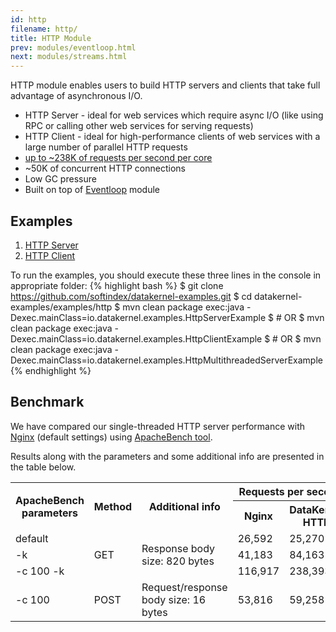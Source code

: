 ```yaml
---
id: http
filename: http/
title: HTTP Module
prev: modules/eventloop.html
next: modules/streams.html
---
```


HTTP module enables users to build HTTP servers and clients that take full advantage of asynchronous I/O.

* HTTP Server - ideal for web services which require async I/O (like using RPC or calling other web services for serving requests)
* HTTP Client - ideal for high-performance clients of web services with a large number of parallel HTTP requests
* [up to ~238K of requests per second per core](#benchmark)
* ~50K of concurrent HTTP connections
* Low GC pressure
* Built on top of [Eventloop](/docs/modules/eventloop/) module

## Examples

1. [HTTP Server](https://github.com/softindex/datakernel-examples/blob/master/examples/http/src/main/java/io/datakernel/examples/HttpServerExample.java)
2. [HTTP Client](https://github.com/softindex/datakernel-examples/blob/master/examples/http/src/main/java/io/datakernel/examples/HttpClientExample.java)

To run the examples, you should execute these three lines in the console in appropriate folder:
{% highlight bash %}
$ git clone https://github.com/softindex/datakernel-examples.git
$ cd datakernel-examples/examples/http
$ mvn clean package exec:java -Dexec.mainClass=io.datakernel.examples.HttpServerExample
$ # OR
$ mvn clean package exec:java -Dexec.mainClass=io.datakernel.examples.HttpClientExample
$ # OR
$ mvn clean package exec:java -Dexec.mainClass=io.datakernel.examples.HttpMultithreadedServerExample
{% endhighlight %}

## Benchmark

We have compared our single-threaded HTTP server performance with [Nginx](http://nginx.org) (default settings) using [ApacheBench tool](http://httpd.apache.org/docs/2.4/programs/ab.html).

Results along with the parameters and some additional info are presented in the table below.

<table>
  <tr>
    <th rowspan="2">ApacheBench parameters</th>
    <th rowspan="2">Method</th>
    <th rowspan="2">Additional info</th>
    <th colspan="2">Requests per second</th>
  </tr>
  <tr>
    <th>Nginx</th>
    <th>DataKernel HTTP</th>
  </tr>
  <tr>
    <td>default</td>
    <td rowspan="3">GET</td>
    <td rowspan="3">Response body size: 820 bytes</td>
    <td>26,592</td>
    <td>25,270</td>
  </tr>
  <tr>
    <td>-k</td>
    <td>41,183</td>
    <td>84,163</td>
  </tr>
  <tr>
    <td>-c 100 -k</td>
    <td>116,917</td>
    <td>238,393</td>
  </tr>
  <tr>
    <td>-c 100</td>
    <td>POST</td>
    <td>Request/response body size: 16 bytes</td>
    <td>53,816</td>
    <td>59,258</td>
  </tr>
</table>
